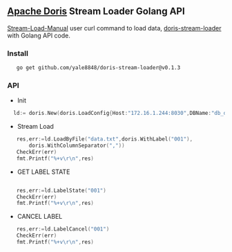 ## [Apache Doris](https://github.com/apache/incubator-doris) Stream Loader Golang API

 [Stream-Load-Manual](https://github.com/apache/incubator-doris/wiki/Stream-Load-Manual)  user curl command to load data, [doris-stream-loader](https://github.com/yale8848/doris-stream-loader.git) with Golang API code.
 
 ### Install
 
 ```bash
    go get github.com/yale8848/doris-stream-loader@v0.1.3
```
 
 ### API
 
 - Init
 
  ```go
    ld:= doris.New(doris.LoadConfig{Host:"172.16.1.244:8030",DBName:"db_dxh",TableName:"dxh_log2",User:"root",Password:"123456"})

  ```
 
 - Stream Load
 
 ```go
    res,err:=ld.LoadByFile("data.txt",doris.WithLabel("001"),
		doris.WithColumnSeparator(","))
	CheckErr(err)
	fmt.Printf("%+v\r\n",res)
```
 
 - GET LABEL STATE
 
 ```go

    res,err:=ld.LabelState("001")
    CheckErr(err)
    fmt.Printf("%+v\r\n",res)

```
 - CANCEL LABEL
 
 
 ```go
    res,err:=ld.LabelCancel("001")
    CheckErr(err)
    fmt.Printf("%+v\r\n",res)

```
 